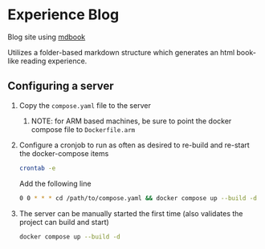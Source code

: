 # Experience Blog

Blog site using [mdbook](https://rust-lang.github.io/mdBook/index.html)

Utilizes a folder-based markdown structure which generates an html book-like reading experience.

## Configuring a server

1. Copy the `compose.yaml` file to the server
   1. NOTE: for ARM based machines, be sure to point the docker compose file to `Dockerfile.arm`
2. Configure a cronjob to run as often as desired to re-build and re-start the docker-compose items

    ```sh
    crontab -e
    ```

    Add the following line

    ```sh
    0 0 * * * cd /path/to/compose.yaml && docker compose up --build -d
    ```

3. The server can be manually started the first time (also validates the project can build and start)

    ```sh
    docker compose up --build -d
    ```

